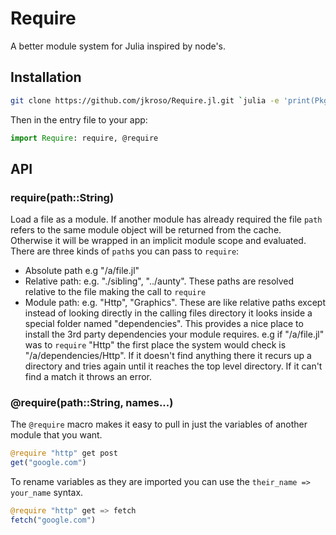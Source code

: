 
# Require

A better module system for Julia inspired by node's.

## Installation

```sh
git clone https://github.com/jkroso/Require.jl.git `julia -e 'print(Pkg.dir())'`/Require
```

Then in the entry file to your app:

```julia
import Require: require, @require
```

## API

### require(path::String)

Load a file as a module. If another module has already required the file `path` refers to the same module object will be returned from the cache. Otherwise it will be wrapped in an implicit module scope and evaluated. There are three kinds of `path`s you can pass to `require`:

- Absolute path e.g "/a/file.jl"
- Relative path: e.g. "./sibling", "../aunty". These paths are resolved relative to the file making the call to `require`
- Module path: e.g. "Http", "Graphics". These are like relative paths except instead of looking directly in the calling files directory it looks inside a special folder named "dependencies". This provides a nice place to install the 3rd party dependencies your module requires. e.g if "/a/file.jl" was to `require` "Http" the first place the system would check is "/a/dependencies/Http". If it doesn't find anything there it recurs up a directory and tries again until it reaches the top level directory. If it can't find a match it throws an error.

### @require(path::String, names...)

The `@require` macro makes it easy to pull in just the variables of another module that you want.

```julia
@require "http" get post
get("google.com")
```

To rename variables as they are imported you can use the `their_name => your_name` syntax.

```julia
@require "http" get => fetch
fetch("google.com")
```
